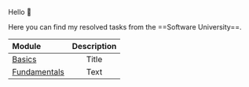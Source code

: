 Hello :wave:

Here you can find my resolved tasks from the ==Software University==.

| Module      | Description |
| :---        |    :----:   |
| [Basics](https://github.com/Runador/SotfUni/tree/main/Basics)      | Title       |
| [Fundamentals](https://github.com/Runador/SotfUni/tree/main/Fundamentals)   | Text        |


